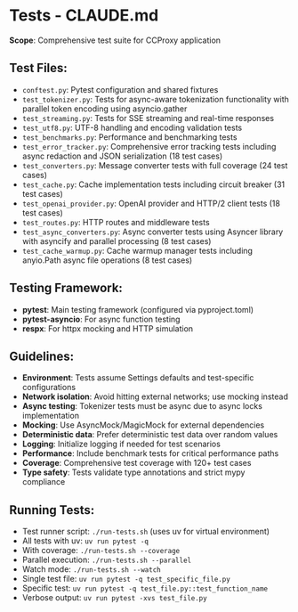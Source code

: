 # Tests - CLAUDE.md

**Scope**: Comprehensive test suite for CCProxy application

## Test Files:
- `conftest.py`: Pytest configuration and shared fixtures
- `test_tokenizer.py`: Tests for async-aware tokenization functionality with parallel token encoding using asyncio.gather
- `test_streaming.py`: Tests for SSE streaming and real-time responses
- `test_utf8.py`: UTF-8 handling and encoding validation tests
- `test_benchmarks.py`: Performance and benchmarking tests
- `test_error_tracker.py`: Comprehensive error tracking tests including async redaction and JSON serialization (18 test cases)
- `test_converters.py`: Message converter tests with full coverage (24 test cases)
- `test_cache.py`: Cache implementation tests including circuit breaker (31 test cases)
- `test_openai_provider.py`: OpenAI provider and HTTP/2 client tests (18 test cases)
- `test_routes.py`: HTTP routes and middleware tests
- `test_async_converters.py`: Async converter tests using Asyncer library with asyncify and parallel processing (8 test cases)
- `test_cache_warmup.py`: Cache warmup manager tests including anyio.Path async file operations (8 test cases)

## Testing Framework:
- **pytest**: Main testing framework (configured via pyproject.toml)
- **pytest-asyncio**: For async function testing
- **respx**: For httpx mocking and HTTP simulation

## Guidelines:
- **Environment**: Tests assume Settings defaults and test-specific configurations
- **Network isolation**: Avoid hitting external networks; use mocking instead
- **Async testing**: Tokenizer tests must be async due to async locks implementation
- **Mocking**: Use AsyncMock/MagicMock for external dependencies
- **Deterministic data**: Prefer deterministic test data over random values
- **Logging**: Initialize logging if needed for test scenarios
- **Performance**: Include benchmark tests for critical performance paths
- **Coverage**: Comprehensive test coverage with 120+ test cases
- **Type safety**: Tests validate type annotations and strict mypy compliance

## Running Tests:
- Test runner script: `./run-tests.sh` (uses uv for virtual environment)
- All tests with uv: `uv run pytest -q`
- With coverage: `./run-tests.sh --coverage`
- Parallel execution: `./run-tests.sh --parallel`
- Watch mode: `./run-tests.sh --watch`
- Single test file: `uv run pytest -q test_specific_file.py`
- Specific test: `uv run pytest -q test_file.py::test_function_name`
- Verbose output: `uv run pytest -xvs test_file.py`
